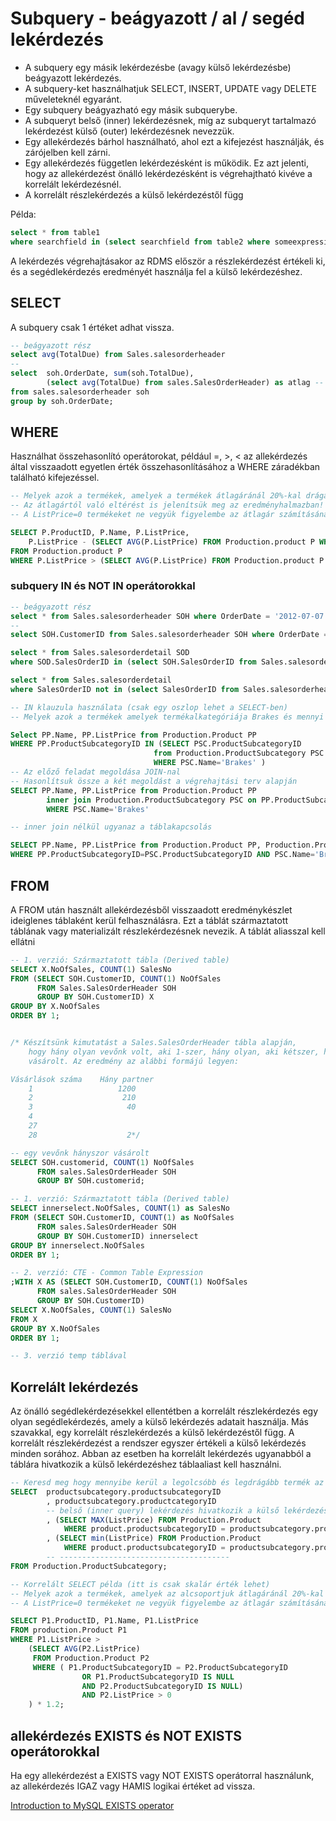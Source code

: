 # Subquery - beágyazott / al / segéd lekérdezés

- A subquery egy másik lekérdezésbe (avagy külső lekérdezésbe) beágyazott lekérdezés.
- A subquery-ket használhatjuk SELECT, INSERT, UPDATE vagy DELETE műveleteknél egyaránt.  
- Egy subquery beágyazható egy másik subquerybe.  
- A subqueryt belső (inner) lekérdezésnek, míg az subqueryt tartalmazó lekérdezést külső (outer) lekérdezésnek nevezzük.   
- Egy allekérdezés bárhol használható, ahol ezt a kifejezést használják, és zárójelben kell zárni.  
- Egy allekérdezés független lekérdezésként is működik. Ez azt jelenti, hogy az allekérdezést önálló lekérdezésként is végrehajtható kivéve a korrelált lekérdezésnél. 
- A korrelált részlekérdezés a külső lekérdezéstől függ

Példa:  
```sql
select * from table1
where searchfield in (select searchfield from table2 where someexpression );
```
A lekérdezés végrehajtásakor az RDMS először a részlekérdezést értékeli ki, és a segédlekérdezés eredményét használja fel a külső lekérdezéshez.

## SELECT
A subquery csak 1 értéket adhat vissza. 
```sql
-- beágyazott rész
select avg(TotalDue) from Sales.salesorderheader
--
select 	soh.OrderDate, sum(soh.TotalDue), 
        (select avg(TotalDue) from sales.SalesOrderHeader) as atlag -- 1 érték! nem több sor 
from sales.salesorderheader soh
group by soh.OrderDate;
```  

## WHERE
Használhat összehasonlító operátorokat, például =, >, < az allekérdezés által visszaadott egyetlen érték összehasonlításához a WHERE záradékban található kifejezéssel.
```sql
-- Melyek azok a termékek, amelyek a termékek átlagáránál 20%-kal drágábbak?
-- Az átlagártól való eltérést is jelenítsük meg az eredményhalmazban! (selectben allekérdezés)
-- A ListPrice=0 termékeket ne vegyük figyelembe az átlagár számításánál!

SELECT P.ProductID, P.Name, P.ListPrice, 
	P.ListPrice - (SELECT AVG(P.ListPrice) FROM Production.product P WHERE P.ListPrice > 0) PriceDiff
FROM Production.product P
WHERE P.ListPrice > (SELECT AVG(P.ListPrice) FROM Production.product P WHERE P.ListPrice > 0) * 1.2;
```

### subquery IN és NOT IN operátorokkal
```sql
-- beágyazott rész
select * from Sales.salesorderheader SOH where OrderDate = '2012-07-07';
--  
select SOH.CustomerID from Sales.salesorderheader SOH where OrderDate = '2012-07-07';

select * from Sales.salesorderdetail SOD
where SOD.SalesOrderID in (select SOH.SalesOrderID from Sales.salesorderheader SOH where OrderDate = '2012-07-07');

select * from Sales.salesorderdetail 
where SalesOrderID not in (select SalesOrderID from Sales.salesorderheader where OrderDate = '2012-07-07');

```  

```sql
-- IN klauzula használata (csak egy oszlop lehet a SELECT-ben)
-- Melyek azok a termékek amelyek termékalkategóriája Brakes és mennyi a listaáruk.

Select PP.Name, PP.ListPrice from Production.Product PP
WHERE PP.ProductSubcategoryID IN (SELECT PSC.ProductSubcategoryID 
								from Production.ProductSubcategory PSC
								WHERE PSC.Name='Brakes'	)
-- Az előző feladat megoldása JOIN-nal
-- Hasonlítsuk össze a két megoldást a végrehajtási terv alapján
SELECT PP.Name, PP.ListPrice from Production.Product PP 
		inner join Production.ProductSubcategory PSC on PP.ProductSubcategoryID=PSC.ProductSubcategoryID
		WHERE PSC.Name='Brakes'

-- inner join nélkül ugyanaz a táblakapcsolás

SELECT PP.Name, PP.ListPrice from Production.Product PP, Production.ProductSubcategory PSC
WHERE PP.ProductSubcategoryID=PSC.ProductSubcategoryID AND PSC.Name='Brakes'
```

## FROM
A FROM után használt allekérdezésből visszaadott eredménykészlet ideiglenes táblaként kerül felhasználásra. Ezt a táblát származtatott táblának vagy materializált részlekérdezésnek nevezik. A táblát aliasszal kell ellátni
```sql 
-- 1. verzió: Származtatott tábla (Derived table)
SELECT X.NoOfSales, COUNT(1) SalesNo
FROM (SELECT SOH.CustomerID, COUNT(1) NoOfSales
	  FROM Sales.SalesOrderHeader SOH
	  GROUP BY SOH.CustomerID) X
GROUP BY X.NoOfSales
ORDER BY 1;


/* Készítsünk kimutatást a Sales.SalesOrderHeader tábla alapján, 
	hogy hány olyan vevőnk volt, aki 1-szer, hány olyan, aki kétszer, háromszor stb. 
	vásárolt. Az eredmény az alábbi formájú legyen:

Vásárlások száma	Hány partner
	1					1200
	2					 210
	3					  40
	4
	27
	28					  2*/

-- egy vevőnk hányszor vásárolt
SELECT SOH.customerid, COUNT(1) NoOfSales
	  FROM sales.SalesOrderHeader SOH
	  GROUP BY SOH.customerid;

-- 1. verzió: Származtatott tábla (Derived table)
SELECT innerselect.NoOfSales, COUNT(1) as SalesNo
FROM (SELECT SOH.CustomerID, COUNT(1) as NoOfSales
	  FROM sales.SalesOrderHeader SOH
	  GROUP BY SOH.CustomerID) innerselect
GROUP BY innerselect.NoOfSales
ORDER BY 1;

-- 2. verzió: CTE - Common Table Expression
;WITH X AS (SELECT SOH.CustomerID, COUNT(1) NoOfSales
	  FROM sales.SalesOrderHeader SOH
	  GROUP BY SOH.CustomerID)
SELECT X.NoOfSales, COUNT(1) SalesNo
FROM X
GROUP BY X.NoOfSales
ORDER BY 1;

-- 3. verzió temp táblával
```

## Korrelált lekérdezés
Az önálló segédlekérdezésekkel ellentétben a korrelált részlekérdezés egy olyan segédlekérdezés, amely a külső lekérdezés adatait használja. Más szavakkal, egy korrelált részlekérdezés a külső lekérdezéstől függ. A korrelált részlekérdezést a rendszer egyszer értékeli a külső lekérdezés minden sorához.
Abban az esetben ha korrelált  lekérdezés ugyanabból a táblára hivatkozik a külső lekérdezéshez táblaaliast kell használni.
```sql
-- Keresd meg hogy mennyibe kerül a legolcsóbb és legdrágább termék az egyes termékalkategóriákban és 
SELECT 	productsubcategory.productsubcategoryID
		, productsubcategory.productcategoryID
        -- belső (inner query) lekérdezés hivatkozik a külső lekérdezés értékeire
		, (SELECT MAX(ListPrice) FROM Production.Product
            WHERE product.productsubcategoryID = productsubcategory.productsubcategoryID ) as maxprice	
		, (SELECT min(ListPrice) FROM Production.Product
            WHERE product.productsubcategoryID = productsubcategory.productsubcategoryID ) as minprice
		-- --------------------------------------
FROM Production.ProductSubcategory;
```
```sql
-- Korrelált SELECT példa (itt is csak skalár érték lehet)
-- Melyek azok a termékek, amelyek az alcsoportjuk átlagáránál 20%-kal drágábbak? 
-- A ListPrice=0 termékeket ne vegyük figyelembe az átlagár számításánál!

SELECT P1.ProductID, P1.Name, P1.ListPrice
FROM production.Product P1
WHERE P1.ListPrice > 
	(SELECT AVG(P2.ListPrice) 
	 FROM Production.Product P2 
	 WHERE ( P1.ProductSubcategoryID = P2.ProductSubcategoryID 
				OR P1.ProductSubcategoryID IS NULL 
				AND P2.ProductSubcategoryID IS NULL)
				AND P2.ListPrice > 0
	) * 1.2;
```  


## allekérdezés EXISTS és NOT EXISTS operátorokkal

Ha egy allekérdezést a EXISTS vagy NOT EXISTS operátorral használunk, az allekérdezés IGAZ vagy HAMIS logikai értéket ad vissza.

[Introduction to MySQL EXISTS operator](https://www.mysqltutorial.org/mysql-exists/)  



